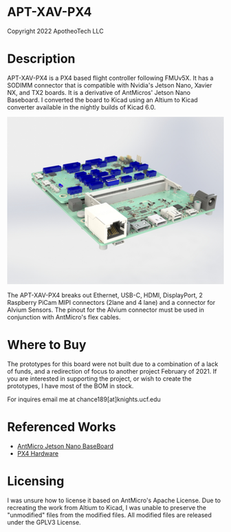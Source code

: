 # APT-XAV-PX4
Copyright 2022 ApotheoTech LLC

# Description

APT-XAV-PX4 is a PX4 based flight controller following FMUv5X. It has a SODIMM connector that is compatible with Nvidia's Jetson Nano, Xavier NX, and TX2 boards. It is a derivative of AntMicros' Jetson Nano Baseboard. I converted the board to Kicad using an Altium to Kicad converter available in the nightly builds of Kicad 6.0.

![Iso View](https://github.com/ApotheoTech/APT-XAV-PX4/blob/main/Xavier_NX_Carrier_Board/renders/Solidworks/source/iso_top_assembled.JPG?raw=true)

The APT-XAV-PX4 breaks out Ethernet, USB-C, HDMI, DisplayPort, 2 Raspberry PiCam MIPI connectors (2lane and 4 lane) and a connector for Alvium Sensors. The pinout for the Alvium connector must be used in conjunction with AntMicro's flex cables.


# Where to Buy

The prototypes for this board were not built due to a combination of a lack of funds, and a redirection of focus to another project February of 2021. If you are interested in supporting the project, or wish to create the prototypes, I have most of the BOM in stock. 

For inquires email me at chance189[at]knights.ucf.edu

# Referenced Works
* [AntMicro Jetson Nano BaseBoard](https://github.com/antmicro/jetson-nano-baseboard)
* [PX4 Hardware](https://github.com/pixhawk/Hardware)

# Licensing

I was unsure how to license it based on AntMicro's Apache License. Due to recreating the work from Altium to Kicad, I was unable to preserve the "unmodified" files from the modified files. All modified files are released under the GPLV3 License. 
